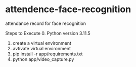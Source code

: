 # attendence-face-recognition
attendance record for face recognition

Steps to Execute 
0. Python version 3.11.5
1. create a virtual environment
2. avtivate virtual environment
3. pip install -r app/requirements.txt
4. python app/video_capture.py
